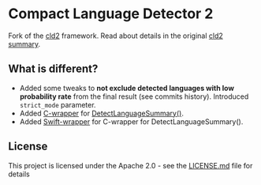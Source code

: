 # Compact Language Detector 2

Fork of the [cld2](https://github.com/CLD2Owners/cld2) framework. Read about details in the original [cld2 summary](https://github.com/CLD2Owners/cld2).

## What is different?

- Added some tweaks to **not exclude detected languages with low probability rate** from the final result (see commits history). Introduced `strict_mode` parameter.  
- Added [C-wrapper](https://github.com/readdle/swift-cld2/blob/main/Source/cld2/compact_lang_det_c.cc#L13) for [DetectLanguageSummary()](https://github.com/readdle/swift-cld2/blob/main/Source/cld2/compact_lang_det.h#L187).
- Added [Swift-wrapper](https://github.com/readdle/swift-cld2/blob/main/Source/RDCld2/LanguageDetector.swift#L14) for C-wrapper for DetectLanguageSummary().

## License

This project is licensed under the Apache 2.0 - see the [LICENSE.md](LICENSE.md) file for details



